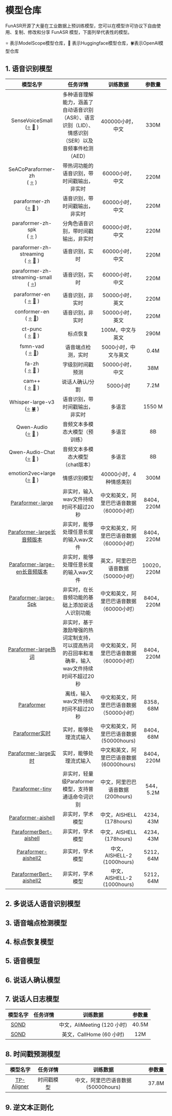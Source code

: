 # 模型仓库

FunASR开源了大量在工业数据上预训练模型，您可以在模型许可协议下自由使用、复制、修改和分享 FunASR 模型，下面列举代表性的模型。

⭐ 表示ModelScope模型仓库，🤗 表示Huggingface模型仓库，🍀表示OpenAI模型仓库

## 1. 语音识别模型

|  模型名字      |        任务详情        |      训练数据      |  参数量   | 
|:------------------------------------:|:------------------:|:--------------:|:------:|
| SenseVoiceSmall <br> ([⭐](https://www.modelscope.cn/models/iic/SenseVoiceSmall)  [🤗](https://huggingface.co/FunAudioLLM/SenseVoiceSmall) )   |  多种语音理解能力，涵盖了自动语音识别（ASR）、语言识别（LID）、情感识别（SER）以及音频事件检测（AED）   |  400000小时，中文   |  330M  |
| SeACoParaformer-zh <br> ( [⭐](https://www.modelscope.cn/models/iic/speech_seaco_paraformer_large_asr_nat-zh-cn-16k-common-vocab8404-pytorch/summary) ) | 带热词功能的语音识别，带时间戳输出，非实时 |  60000小时，中文  | 220M |
| paraformer-zh <br> ([⭐](https://www.modelscope.cn/models/damo/speech_paraformer-large-vad-punc_asr_nat-zh-cn-16k-common-vocab8404-pytorch/summary)  [🤗](https://huggingface.co/funasr/paraformer-zh) )    |  语音识别，带时间戳输出，非实时   |   60000小时，中文   |  220M  |
| paraformer-zh-spk <br> ( [⭐](https://modelscope.cn/models/damo/speech_paraformer-large-vad-punc-spk_asr_nat-zh-cn/summary) )    |  分角色语音识别，带时间戳输出，非实时 |  60000小时，中文  | 220M |
| paraformer-zh-streaming <br> ( [⭐](https://modelscope.cn/models/damo/speech_paraformer-large_asr_nat-zh-cn-16k-common-vocab8404-online/summary) [🤗](https://huggingface.co/funasr/paraformer-zh-streaming) ) |  语音识别，实时 |   60000小时，中文   |  220M  |
| paraformer-zh-streaming-small <br> ( [⭐](https://www.modelscope.cn/models/iic/speech_paraformer_asr_nat-zh-cn-16k-common-vocab8404-online/summary)) |  语音识别，实时  |  60000小时，中文  | 220M |
|  paraformer-en <br> ( [⭐](https://www.modelscope.cn/models/damo/speech_paraformer-large-vad-punc_asr_nat-en-16k-common-vocab10020/summary) [🤗](https://huggingface.co/funasr/paraformer-en) )    |      语音识别，非实时      |   50000小时，英文   |  220M  |
| conformer-en <br> ( [⭐](https://modelscope.cn/models/damo/speech_conformer_asr-en-16k-vocab4199-pytorch/summary) [🤗](https://huggingface.co/funasr/conformer-en))  |  语音识别，非实时 | 50000小时，英文   |  220M  |
| ct-punc <br> ( [⭐](https://modelscope.cn/models/damo/punc_ct-transformer_cn-en-common-vocab471067-large/summary) [🤗](https://huggingface.co/funasr/ct-punc) )   |  标点恢复  |   100M，中文与英文 |  290M  | 
| fsmn-vad <br> ( [⭐](https://modelscope.cn/models/damo/speech_fsmn_vad_zh-cn-16k-common-pytorch/summary) [🤗](https://huggingface.co/funasr/fsmn-vad))  |  语音端点检测，实时 | 5000小时，中文与英文 |  0.4M  | 
| fa-zh <br> ( [⭐](https://modelscope.cn/models/damo/speech_timestamp_prediction-v1-16k-offline/summary) [🤗](https://huggingface.co/funasr/fa-zh) )    |   字级别时间戳预测   |  50000小时，中文  |  38M   |
| cam++ <br> ( [⭐](https://modelscope.cn/models/iic/speech_campplus_sv_zh-cn_16k-common/summary) [🤗](https://huggingface.co/funasr/campplus) )    |      说话人确认/分割      |     5000小时     |  7.2M  | 
| Whisper-large-v3 <br> ([⭐](https://www.modelscope.cn/models/iic/Whisper-large-v3/summary)  [🍀](https://github.com/openai/whisper) )   |  语音识别，带时间戳输出，非实时   |      多语言       | 1550 M |
| Qwen-Audio <br> ([⭐](https://github.com/modelscope/FunASR/blob/main/examples/industrial_data_pretraining/qwen_audio/demo.py)  [🤗](https://huggingface.co/Qwen/Qwen-Audio) )  |  音频文本多模态大模型（预训练）   |      多语言       |   8B   |
| Qwen-Audio-Chat <br> ([⭐](https://github.com/modelscope/FunASR/blob/main/examples/industrial_data_pretraining/qwen_audio/demo_chat.py)  [🤗](https://huggingface.co/Qwen/Qwen-Audio-Chat) )   | 音频文本多模态大模型（chat版本） |   多语言  |   8B   |
| emotion2vec+large <br> ([⭐](https://modelscope.cn/models/iic/emotion2vec_plus_large/summary)  [🤗](https://huggingface.co/emotion2vec/emotion2vec_plus_large) ) | 情感识别模型 | 40000小时，4种情感类别 |  300M  |
| [Paraformer-large](https://www.modelscope.cn/models/damo/speech_paraformer-large_asr_nat-zh-cn-16k-common-vocab8404-pytorch/summary) |            非实时，输入wav文件持续时间不超过20秒             | 中文和英文，阿里巴巴语音数据（60000小时） | 8404，220M  |
| [Paraformer-large长音频版本](https://www.modelscope.cn/models/damo/speech_paraformer-large-vad-punc_asr_nat-zh-cn-16k-common-vocab8404-pytorch/summary) |            非实时，能够处理任意长度的输入wav文件             | 中文和英文，阿里巴巴语音数据（60000小时） | 8404，220M  |
| [Paraformer-large-en长音频版本](https://www.modelscope.cn/models/damo/speech_paraformer-large-vad-punc_asr_nat-en-16k-common-vocab10020/summary) |            非实时，能够处理任意长度的输入wav文件             |    英文，阿里巴巴语音数据（50000小时）    | 10020，220M |
| [Paraformer-large-Spk](https://modelscope.cn/models/damo/speech_paraformer-large-vad-punc-spk_asr_nat-zh-cn/summary) |        非实时，在长音频功能的基础上添加说话人识别功能        | 中文和英文，阿里巴巴语音数据（60000小时） | 8404，220M  |
| [Paraformer-large热词](https://www.modelscope.cn/models/damo/speech_paraformer-large-contextual_asr_nat-zh-cn-16k-common-vocab8404/summary) | 非实时，基于激励增强的热词定制支持，可以提高热词的召回率和准确率，输入wav文件持续时间不超过20秒 | 中文和英文，阿里巴巴语音数据（60000小时） | 8404，220M  |
| [Paraformer](https://modelscope.cn/models/damo/speech_paraformer_asr_nat-zh-cn-16k-common-vocab8358-tensorflow1/summary) |             离线，输入wav文件持续时间不超过20秒              | 中文和英文，阿里巴巴语音数据（50000小时） |  8358，68M  |
| [Paraformer实时](https://modelscope.cn/models/damo/speech_paraformer_asr_nat-zh-cn-16k-common-vocab8404-online/summary) |                    实时，能够处理流式输入                    | 中文和英文，阿里巴巴语音数据 (50000hours) |  8404，68M  |
| [Paraformer-large实时](https://modelscope.cn/models/damo/speech_paraformer-large_asr_nat-zh-cn-16k-common-vocab8404-online/summary) |                    实时，能够处理流式输入                    | 中文和英文，阿里巴巴语音数据 (60000hours) | 8404，220M  |
| [Paraformer-tiny](https://www.modelscope.cn/models/damo/speech_paraformer-tiny-commandword_asr_nat-zh-cn-16k-vocab544-pytorch/summary) |      非实时，轻量级Paraformer模型，支持普通话命令词识别      |     中文，阿里巴巴语音数据 (200hours)     |  544，5.2M  |
| [Paraformer-aishell](https://www.modelscope.cn/models/damo/speech_paraformer_asr_nat-aishell1-pytorch/summary) |                       非实时，学术模型                       |         中文，AISHELL (178hours)          |  4234，43M  |
| [ParaformerBert-aishell](https://modelscope.cn/models/damo/speech_paraformerbert_asr_nat-zh-cn-16k-aishell1-vocab4234-pytorch/summary) |                       非实时，学术模型                       |         中文，AISHELL (178hours)          |  4234，43M  |
| [Paraformer-aishell2](https://www.modelscope.cn/models/damo/speech_paraformer_asr_nat-zh-cn-16k-aishell2-vocab5212-pytorch/summary) |                       非实时，学术模型                       |        中文，AISHELL-2 (1000hours)        |  5212，64M  |
| [ParaformerBert-aishell2](https://www.modelscope.cn/models/damo/speech_paraformerbert_asr_nat-zh-cn-16k-aishell2-vocab5212-pytorch/summary) |                       非实时，学术模型                       |        中文，AISHELL-2 (1000hours)        |  5212，64M  |

## 2. 多说话人语音识别模型

## 3. 语音端点检测模型

## 4. 标点恢复模型

## 5. 语音模型

## 6. 说话人确认模型

## 7. 说话人日志模型

|  模型名字        | 任务详情 |           训练数据            | 参数量 |
| :-----------: | :---: | :-----------: | :------: |
| [SOND](https://www.modelscope.cn/models/damo/speech_diarization_sond-zh-cn-alimeeting-16k-n16k4-pytorch/summary) | | 中文，AliMeeting (120 小时) |  40.5M   |
| [SOND](https://www.modelscope.cn/models/damo/speech_diarization_sond-en-us-callhome-8k-n16k4-pytorch/summary) |  | 英文，CallHome (60 小时)   |   12M    |

## 8. 时间戳预测模型

|  模型名字        | 任务详情 |           训练数据            | 参数量 |
| :-----------: | :---: | :-----------: | :------: |
| [TP-Aligner](https://modelscope.cn/models/damo/speech_timestamp_prediction-v1-16k-offline/summary) | 时间戳模型  | 中文，阿里巴巴语音数据 (50000hours) |  37.8M   |

## 9. 逆文本正则化


